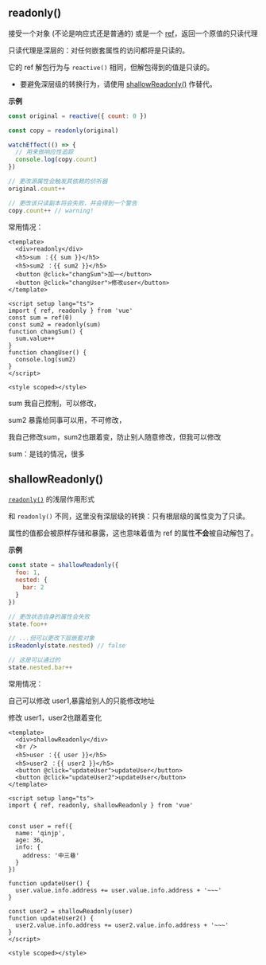 ## readonly()

接受一个对象 (不论是响应式还是普通的) 或是一个 [ref](https://cn.vuejs.org/api/reactivity-core.html#ref)，返回一个原值的只读代理

只读代理是深层的：对任何嵌套属性的访问都将是只读的。

它的 ref 解包行为与 `reactive()` 相同，但解包得到的值是只读的。



- 要避免深层级的转换行为，请使用 [shallowReadonly()](https://cn.vuejs.org/api/reactivity-advanced.html#shallowreadonly) 作替代。



**示例**

```js
const original = reactive({ count: 0 })

const copy = readonly(original)

watchEffect(() => {
  // 用来做响应性追踪
  console.log(copy.count)
})

// 更改源属性会触发其依赖的侦听器
original.count++

// 更改该只读副本将会失败，并会得到一个警告
copy.count++ // warning!
```



常用情况：

```vue
<template>
  <div>readonly</div>
  <h5>sum ：{{ sum }}</h5>
  <h5>sum2 ：{{ sum2 }}</h5>
  <button @click="changSum">加一</button>
  <button @click="changUser">修改user</button>
</template>

<script setup lang="ts">
import { ref, readonly } from 'vue'
const sum = ref(0)
const sum2 = readonly(sum)
function changSum() {
  sum.value++
}
function changUser() {
  console.log(sum2)
}
</script>

<style scoped></style>

```



sum 我自己控制，可以修改，

sum2 暴露给同事可以用，不可修改，

我自己修改sum，sum2也跟着变，防止别人随意修改，但我可以修改

sum：是钱的情况，很多









## shallowReadonly()

[`readonly()`](https://cn.vuejs.org/api/reactivity-core.html#readonly) 的浅层作用形式

和 `readonly()` 不同，这里没有深层级的转换：只有根层级的属性变为了只读。

属性的值都会被原样存储和暴露，这也意味着值为 ref 的属性**不会**被自动解包了。

**示例**

```js
const state = shallowReadonly({
  foo: 1,
  nested: {
    bar: 2
  }
})

// 更改状态自身的属性会失败
state.foo++

// ...但可以更改下层嵌套对象
isReadonly(state.nested) // false

// 这是可以通过的
state.nested.bar++
```



常用情况：

自己可以修改 user1,暴露给别人的只能修改地址

修改 user1，user2也跟着变化

```vue
<template>
  <div>shallowReadonly</div>
  <br />
  <h5>user ：{{ user }}</h5>
  <h5>user2 ：{{ user2 }}</h5>
  <button @click="updateUser">updateUser</button>
  <button @click="updateUser2">updateUser</button>
</template>

<script setup lang="ts">
import { ref, readonly, shallowReadonly } from 'vue'


const user = ref({
  name: 'qinjp',
  age: 36,
  info: {
    address: '中三巷'
  }
})

function updateUser() {
  user.value.info.address += user.value.info.address + '~~~'
}

const user2 = shallowReadonly(user)
function updateUser2() {
  user2.value.info.address += user2.value.info.address + '~~~'
}
</script>

<style scoped></style>

```

